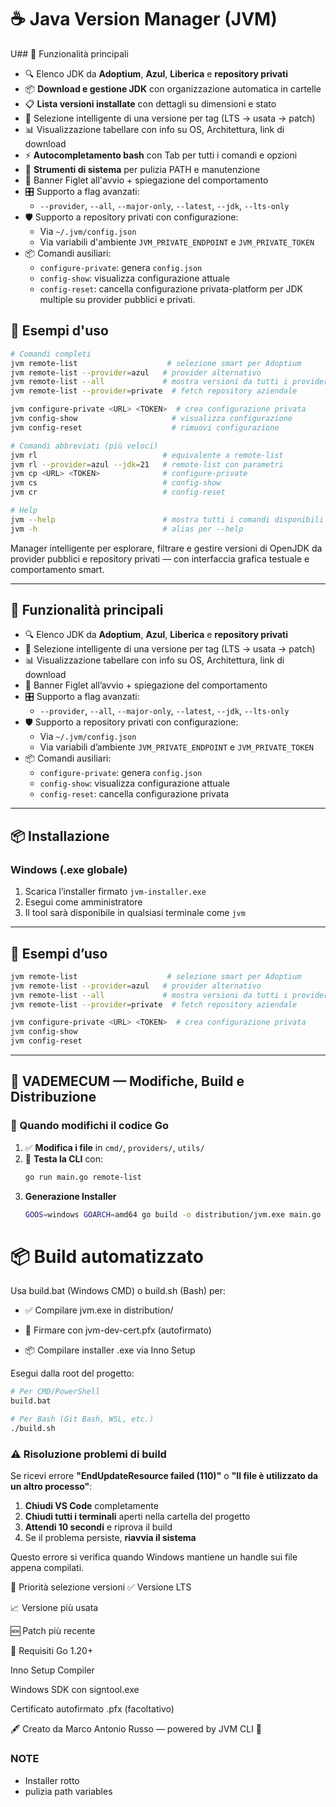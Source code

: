 # ☕ Java Version Manager (JVM)

U## 🚀 Funzionalità principali

-   🔍 Elenco JDK da **Adoptium**, **Azul**, **Liberica** e **repository privati**
-   📦 **Download e gestione JDK** con organizzazione automatica in cartelle
-   📋 **Lista versioni installate** con dettagli su dimensioni e stato
-   🧠 Selezione intelligente di una versione per tag (LTS → usata → patch)
-   📊 Visualizzazione tabellare con info su OS, Architettura, link di download
-   ⚡ **Autocompletamento bash** con Tab per tutti i comandi e opzioni
-   🔧 **Strumenti di sistema** per pulizia PATH e manutenzione
-   📄 Banner Figlet all'avvio + spiegazione del comportamento
-   🎛️ Supporto a flag avanzati:
    -   `--provider`, `--all`, `--major-only`, `--latest`, `--jdk`, `--lts-only`
-   🛡️ Supporto a repository privati con configurazione:
    -   Via `~/.jvm/config.json`
    -   Via variabili d'ambiente `JVM_PRIVATE_ENDPOINT` e `JVM_PRIVATE_TOKEN`
-   📦 Comandi ausiliari:
    -   `configure-private`: genera `config.json`
    -   `config-show`: visualizza configurazione attuale
    -   `config-reset`: cancella configurazione privata-platform per JDK multiple su provider pubblici e privati.

## 🔧 Esempi d'uso

```bash
# Comandi completi
jvm remote-list                    # selezione smart per Adoptium
jvm remote-list --provider=azul   # provider alternativo
jvm remote-list --all             # mostra versioni da tutti i provider
jvm remote-list --provider=private  # fetch repository aziendale

jvm configure-private <URL> <TOKEN>  # crea configurazione privata
jvm config-show                     # visualizza configurazione
jvm config-reset                    # rimuovi configurazione

# Comandi abbreviati (più veloci)
jvm rl                            # equivalente a remote-list
jvm rl --provider=azul --jdk=21   # remote-list con parametri
jvm cp <URL> <TOKEN>              # configure-private
jvm cs                            # config-show
jvm cr                            # config-reset

# Help
jvm --help                        # mostra tutti i comandi disponibili
jvm -h                            # alias per --help
```

Manager intelligente per esplorare, filtrare e gestire versioni di OpenJDK da provider pubblici e repository privati — con interfaccia grafica testuale e comportamento smart.

---

## 🚀 Funzionalità principali

-   🔍 Elenco JDK da **Adoptium**, **Azul**, **Liberica** e **repository privati**
-   🧠 Selezione intelligente di una versione per tag (LTS → usata → patch)
-   📊 Visualizzazione tabellare con info su OS, Architettura, link di download
-   📄 Banner Figlet all’avvio + spiegazione del comportamento
-   🎛️ Supporto a flag avanzati:
    -   `--provider`, `--all`, `--major-only`, `--latest`, `--jdk`, `--lts-only`
-   🛡️ Supporto a repository privati con configurazione:
    -   Via `~/.jvm/config.json`
    -   Via variabili d’ambiente `JVM_PRIVATE_ENDPOINT` e `JVM_PRIVATE_TOKEN`
-   📦 Comandi ausiliari:
    -   `configure-private`: genera `config.json`
    -   `config-show`: visualizza configurazione attuale
    -   `config-reset`: cancella configurazione privata

---

## 📦 Installazione

### Windows (.exe globale)

1. Scarica l’installer firmato `jvm-installer.exe`
2. Esegui come amministratore
3. Il tool sarà disponibile in qualsiasi terminale come `jvm`

---

## 🔧 Esempi d’uso

```bash
jvm remote-list                    # selezione smart per Adoptium
jvm remote-list --provider=azul   # provider alternativo
jvm remote-list --all             # mostra versioni da tutti i provider
jvm remote-list --provider=private  # fetch repository aziendale

jvm configure-private <URL> <TOKEN>  # crea configurazione privata
jvm config-show
jvm config-reset
```

---

## 📒 VADEMECUM — Modifiche, Build e Distribuzione

### 🔧 Quando modifichi il codice Go

1. ✅ **Modifica i file** in `cmd/`, `providers/`, `utils/`
2. 🧪 **Testa la CLI** con:
    ```bash
    go run main.go remote-list
    ```
3. **Generazione Installer**
    ```bash
    GOOS=windows GOARCH=amd64 go build -o distribution/jvm.exe main.go
    ```

# 📦 Build automatizzato

Usa build.bat (Windows CMD) o build.sh (Bash) per:

-   ✅ Compilare jvm.exe in distribution/

-   🔐 Firmare con jvm-dev-cert.pfx (autofirmato)

-   📦 Compilare installer .exe via Inno Setup

Esegui dalla root del progetto:

```bash
# Per CMD/PowerShell
build.bat

# Per Bash (Git Bash, WSL, etc.)
./build.sh
```

### ⚠️ Risoluzione problemi di build

Se ricevi errore **"EndUpdateResource failed (110)"** o **"Il file è utilizzato da un altro processo"**:

1. **Chiudi VS Code** completamente
2. **Chiudi tutti i terminali** aperti nella cartella del progetto
3. **Attendi 10 secondi** e riprova il build
4. Se il problema persiste, **riavvia il sistema**

Questo errore si verifica quando Windows mantiene un handle sui file appena compilati.

🧠 Priorità selezione versioni
✅ Versione LTS

📈 Versione più usata

🆕 Patch più recente

📎 Requisiti
Go 1.20+

Inno Setup Compiler

Windows SDK con signtool.exe

Certificato autofirmato .pfx (facoltativo)

🖋️ Creato da Marco Antonio Russo — powered by JVM CLI 💎

### NOTE

-   Installer rotto
-   pulizia path variables
